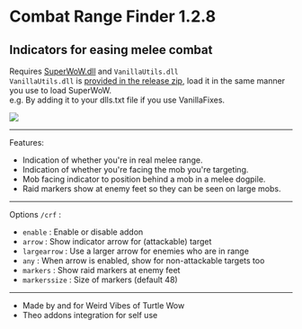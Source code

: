 # Combat Range Finder 1.2.8
Indicators for easing melee combat
---
Requires [SuperWoW.dll](https://github.com/balakethelock/SuperWoW) and `VanillaUtils.dll`  
`VanillaUtils.dll` is [provided in the release zip](https://github.com/MarcelineVQ/CombatRangeFinder/releases), load it in the same manner you use to load SuperWoW.  
e.g. By adding it to your dlls.txt file if you use VanillaFixes.  

![](./ex1.png)

---
Features:
* Indication of whether you're in real melee range.
* Indication of whether you're facing the mob you're targeting.
* Mob facing indicator to position behind a mob in a melee dogpile.
* Raid markers show at enemy feet so they can be seen on large mobs.

___
Options `/crf` :
* `enable` : Enable or disable addon
* `arrow` : Show indicator arrow for (attackable) target
* `largearrow` : Use a larger arrow for enemies who are in range
* `any` : When arrow is enabled, show for non-attackable targets too
* `markers` : Show raid markers at enemy feet
* `markerssize` : Size of markers (default 48)

___
* Made by and for Weird Vibes of Turtle Wow  
* Theo addons integration for self use
